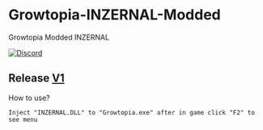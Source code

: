 # Growtopia-INZERNAL-Modded
Growtopia Modded INZERNAL


[![Discord](https://img.shields.io/discord/809244676091412530?label=discord)](https://discord.gg/y9ypPXtPrz)


## Release [V1](https://github.com/1Emin/Growtopia-INZERNAL-Modded/releases/tag/release)


How to use?
```
Inject "INZERNAL.DLL" to "Growtopia.exe" after in game click "F2" to see menu
```



